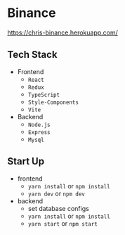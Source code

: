 # Binance

https://chris-binance.herokuapp.com/

## Tech Stack

- Frontend
  - `React`
  - `Redux`
  - `TypeScript`
  - `Style-Components`
  - `Vite`
- Backend
  - `Node.js`
  - `Express`
  - `Mysql`

## Start Up
- frontend 
  - `yarn install` or `npm install`
  - `yarn dev` or `npm dev`
- backend
  -  set database configs
  - `yarn install` or `npm install`
  - `yarn start` or `npm start`
